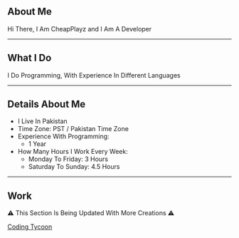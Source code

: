 ## About Me

Hi There, I Am CheapPlayz and I Am A Developer

****

## What I Do

I Do Programming, With Experience In Different Languages

****

## Details About Me

* I Live In Pakistan
* Time Zone: PST / Pakistan Time Zone
* Experience With Programming:
  * 1 Year
* How Many Hours I Work Every Week:
  * Monday To Friday: 3 Hours
  * Saturday To Sunday: 4.5 Hours

****

## Work

⚠️ This Section Is Being Updated With More Creations ⚠️

[Coding Tycoon](https://www.roblox.com/games/13351607182/ALPHA-Coding-Tycoon)
